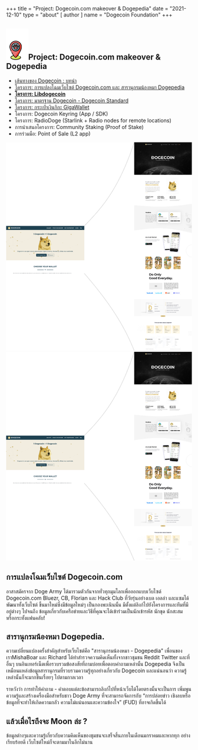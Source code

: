 +++
title = "Project: Dogecoin.com makeover & Dogepedia"
date = "2021-12-10"
type = "about"
[ author ]
name = "Dogecoin Foundation"
+++

<section class="presentation">
<div class="left">

<div class="title">


 ## <img width="60px" style='display: inline;' src="/marker.png"/>Project: Dogecoin.com makeover & Dogepedia

<div class="underline"></div>
</div>

<div class="description">
 
* [เส้นทางของ Dogecoin : บทนำ](/trailmap/prologue/) 
* [โครงการ: การแปลงโฉมเว็บไซต์ Dogecoin.com และ สารานุกรมน้องหมา Dogepedia](/trailmap/website/)
* [**โครงการ: Libdogecoin**](/trailmap/libdogecoin/)
* [โครงการ: มาตรฐาน Dogecoin - Dogecoin Standard](/trailmap/standard/)
* [โครงการ: กระเป๋าเงินกิกะ GigaWallet](/trailmap/gigawallet/)
* โครงการ: Dogecoin Keyring (App / SDK)
* โครงการ: RadioDoge (Starlink + Radio nodes for remote locations)
* การนำเสนอโครงการ: Community Staking (Proof of Stake)
* การร่วมมือ: Point of Sale (L2 app) 
</div>

</div>

<div class="right">
<img class="dogegoin-light" src="/website.png" alt="Dogecoin logo">
<img class="dogegoin-dark" src="/website.png" alt="Dogecoin logo">
</div>


</section>

<section class='board'>

## การแปลงโฉมเว็บไซต์ Dogecoin.com

อาสาสมัครจาก Doge Army ได้มารวมตัวกันจากทั่วทุกมุมโลกเพื่อออกแบบเว็บไซต์ Dogecoin.com 
Bluezr, CB, Florian และ Hack Club ที่วัยรุ่นอย่างเบล เอลล่า และแซมได้พัฒนาทั้งเว็บไซต์
ขึ้นมาใหม่ซึ่งมีข้อมูลใหม่ๆ เป็นกองพะเนินนั้น มีตั้งแต่ลิงก์ไปยังโครงการและทีมที่มีอยู่ต่างๆ ไปจนถึง
ข้อมูลเกี่ยวกับเครือข่ายและวิธีที่คุณจะได้เข้าร่วมเป็นนักเข้ารหัส นักขุด นักสะสม หรือกระทั้งแฟนคลับ!

## สารานุกรมน้องหมา Dogepedia.



ความเปลี่ยนแปลงครั้งสำคัญสำหรับเว็บไซต์คือ "สารานุกรมน้องหมา - Dogepedia" เพื่อนของ
เราMishaBoar และ Richard ได้ทำสำรวจความคิดเห็นทั้งจากชาวชุมชน Reddit Twitter 
และที่อื่นๆ บนอินเทอร์เน็ตเพื่อรวบรวมข้อสงสัยที่ถามบ่อยเพื่อตอบคำถามเหล่านั้น Dogepedia
จึงเป็นเหมือนแหล่งข้อมูลสารานุกรมที่รวบรวมความรู้ทุกอย่างเกี่ยวกับ Dogecoin และแน่นอนว่า
ความรู้เหล่านั้นก็จะมากขึ้นเรื่อยๆ ไปตามกาลเวลา

ราหวังว่า การทำให้คำถาม - คำตอบแต่ละข้อสามารถลิงก์ไปที่หน้าเว็บได้โดยตรงนั้นจะเป็นการ
เพิ่มพูนความรู้และสร้างเครื่องมือสำหรับชาว Doge Army ที่จะสามารถจัดการกับ “การปล่อยข่าว
เชิงลบหรือข้อมูลที่จะทำให้เกิดความกลัว ความไม่แน่นอนและความข้องใจ” (FUD) ที่อาจเกิดขึ้นได้

## แล้วเมื่อไรถึงจะ Moon ล่ะ ?

ข้อมูลต่างๆและความรู้เกี่ยวกับความคิดเห็นของชุมชนจะเสร็จสิ้นภายในเดือนมกราคมและหากทุก
อย่างเรียบร้อยดี เว็บไซต์ใหม่ก็จะตามมาในอีกไม่นาน 

</section>
